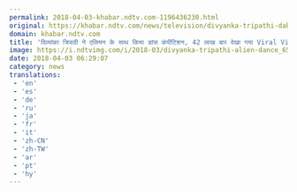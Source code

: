 ```yaml
---
permalink: 2018-04-03-khabar.ndtv.com-1196436230.html
original: https://khabar.ndtv.com/news/television/divyanka-tripathi-dahiya-yeh-hai-mohabbatein-dance-alien-dame-tu-cosita-viral-video-1825286
domain: khabar.ndtv.com
title: 'दिव्यांका त्रिपाठी ने एलियन के साथ किया डांस कंपीटिशन, 42 लाख बार देखा गया Viral Video'
image: https://i.ndtvimg.com/i/2018-03/divyanka-tripathi-alien-dance_650x400_81521348001.jpg
date: 2018-04-03 06:29:07
category: news
translations: 
 - 'en'
 - 'es'
 - 'de'
 - 'ru'
 - 'ja'
 - 'fr'
 - 'it'
 - 'zh-CN'
 - 'zh-TW'
 - 'ar'
 - 'pt'
 - 'hy'
---
```


